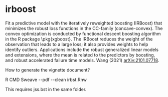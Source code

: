 # irboost
Fit a predictive model with the iteratively reweighted boosting (IRBoost) that minimizes the robust loss functions in the CC-family (concave-convex). The convex optimization is conducted by functional descent boosting algorithm in the R package \pkg{xgboost}. The IRBoost reduces the weight of the observation that leads to a large loss; it also provides weights to help identify outliers. Applications include the robust   generalized linear models and extensions, where the mean is related to the predictors by boosting, and robust accelerated failure time models. Wang (2021) <arXiv:2101.07718>.

How to generate the vignette document?

R CMD Sweave --pdf --clean irbst.Rnw

This requires jss.bst in the same folder.
